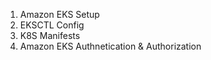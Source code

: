 <ol>
  <li>Amazon EKS Setup </li>
  <li>EKSCTL Config </li>
  <li>K8S Manifests </li>
  <li>Amazon EKS Authnetication & Authorization</li>
</ol>
